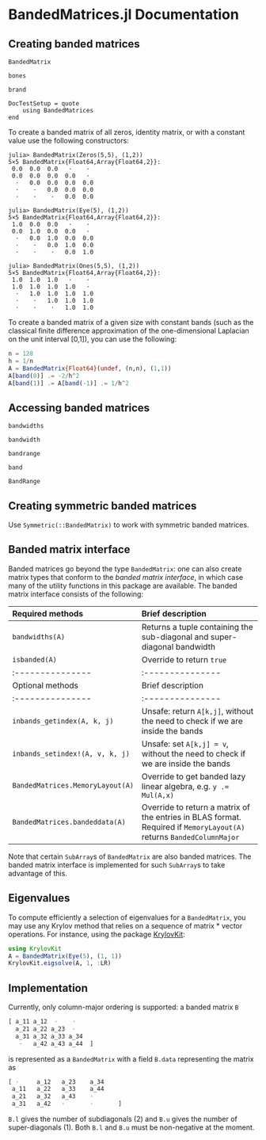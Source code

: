 # BandedMatrices.jl Documentation


## Creating banded matrices

```@docs
BandedMatrix
```

```@docs
bones
```

```@docs
brand
```

```@meta
DocTestSetup = quote
    using BandedMatrices
end
```

To create a banded matrix of all zeros, identity matrix, or with a constant value
use the following constructors:
```jldoctest
julia> BandedMatrix(Zeros(5,5), (1,2))
5×5 BandedMatrix{Float64,Array{Float64,2}}:
 0.0  0.0  0.0   ⋅    ⋅
 0.0  0.0  0.0  0.0   ⋅
  ⋅   0.0  0.0  0.0  0.0
  ⋅    ⋅   0.0  0.0  0.0
  ⋅    ⋅    ⋅   0.0  0.0

julia> BandedMatrix(Eye(5), (1,2))
5×5 BandedMatrix{Float64,Array{Float64,2}}:
 1.0  0.0  0.0   ⋅    ⋅
 0.0  1.0  0.0  0.0   ⋅
  ⋅   0.0  1.0  0.0  0.0
  ⋅    ⋅   0.0  1.0  0.0
  ⋅    ⋅    ⋅   0.0  1.0

julia> BandedMatrix(Ones(5,5), (1,2))
5×5 BandedMatrix{Float64,Array{Float64,2}}:
 1.0  1.0  1.0   ⋅    ⋅
 1.0  1.0  1.0  1.0   ⋅
  ⋅   1.0  1.0  1.0  1.0
  ⋅    ⋅   1.0  1.0  1.0
  ⋅    ⋅    ⋅   1.0  1.0
```
To create a banded matrix of a given size with constant bands (such as the classical finite difference approximation of the one-dimensional Laplacian on the unit interval [0,1]), you can use the following:
```julia
n = 128
h = 1/n
A = BandedMatrix{Float64}(undef, (n,n), (1,1))
A[band(0)] .= -2/h^2
A[band(1)] .= A[band(-1)] .= 1/h^2
```

## Accessing banded matrices

```@docs
bandwidths
```

```@docs
bandwidth
```

```@docs
bandrange
```

```@docs
band
```

```@docs
BandRange
```



## Creating symmetric banded matrices

Use `Symmetric(::BandedMatrix)` to work with symmetric banded matrices.

## Banded matrix interface

Banded matrices go beyond the type `BandedMatrix`: one can also create
matrix types that conform to the _banded matrix interface_, in which case
many of the utility functions in this package are available. The banded matrix
interface consists of the following:

| Required methods | Brief description |
| :--------------- | :--------------- |
| `bandwidths(A)` | Returns a tuple containing the sub-diagonal and super-diagonal bandwidth |
| `isbanded(A)`    | Override to return `true` |
| :--------------- | :--------------- |
| Optional methods | Brief description |
| :--------------- | :--------------- |
| `inbands_getindex(A, k, j)` | Unsafe: return `A[k,j]`, without the need to check if we are inside the bands |
| `inbands_setindex!(A, v, k, j)` | Unsafe: set `A[k,j] = v`, without the need to check if we are inside the bands |
| `BandedMatrices.MemoryLayout(A)` | Override to get banded lazy linear algebra, e.g. `y .= Mul(A,x)` |
| `BandedMatrices.bandeddata(A)` | Override to return a matrix of the entries in BLAS format. Required if `MemoryLayout(A)` returns `BandedColumnMajor` |

Note that certain `SubArray`s of `BandedMatrix` are also banded matrices.
The banded matrix interface is implemented for such `SubArray`s to take advantage of this.


## Eigenvalues
To compute efficiently a selection of eigenvalues for a `BandedMatrix`, you may use any Krylov method that relies on a sequence of matrix * vector operations. For instance, using the package [KrylovKit](https://github.com/Jutho/KrylovKit.jl):
```julia
using KrylovKit
A = BandedMatrix(Eye(5), (1, 1))
KrylovKit.eigsolve(A, 1, :LR)
```


## Implementation

Currently, only column-major ordering is supported: a banded matrix `B`
```julia
[ a_11 a_12  ⋅    ⋅
  a_21 a_22 a_23  ⋅
  a_31 a_32 a_33 a_34
   ⋅   a_42 a_43 a_44  ]
```
is represented as a `BandedMatrix` with a field `B.data` representing the matrix as
```julia
[ ⋅     a_12   a_23    a_34
 a_11   a_22   a_33    a_44
 a_21   a_32   a_43    ⋅
 a_31   a_42   ⋅       ⋅       ]
```        
`B.l` gives the number of subdiagonals (2) and `B.u` gives the number of super-diagonals (1).  Both `B.l` and `B.u` must be non-negative at the moment.
